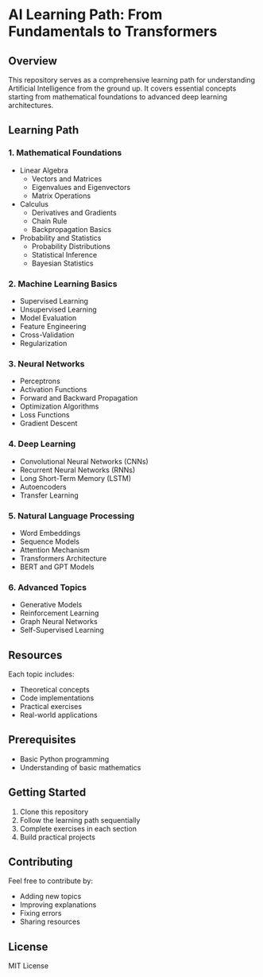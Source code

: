 # AI Learning Path: From Fundamentals to Transformers

## Overview
This repository serves as a comprehensive learning path for understanding Artificial Intelligence from the ground up. It covers essential concepts starting from mathematical foundations to advanced deep learning architectures.

## Learning Path

### 1. Mathematical Foundations
- Linear Algebra
  - Vectors and Matrices
  - Eigenvalues and Eigenvectors
  - Matrix Operations
- Calculus
  - Derivatives and Gradients
  - Chain Rule
  - Backpropagation Basics
- Probability and Statistics
  - Probability Distributions
  - Statistical Inference
  - Bayesian Statistics

### 2. Machine Learning Basics
- Supervised Learning
- Unsupervised Learning
- Model Evaluation
- Feature Engineering
- Cross-Validation
- Regularization

### 3. Neural Networks
- Perceptrons
- Activation Functions
- Forward and Backward Propagation
- Optimization Algorithms
- Loss Functions
- Gradient Descent

### 4. Deep Learning
- Convolutional Neural Networks (CNNs)
- Recurrent Neural Networks (RNNs)
- Long Short-Term Memory (LSTM)
- Autoencoders
- Transfer Learning

### 5. Natural Language Processing
- Word Embeddings
- Sequence Models
- Attention Mechanism
- Transformers Architecture
- BERT and GPT Models

### 6. Advanced Topics
- Generative Models
- Reinforcement Learning
- Graph Neural Networks
- Self-Supervised Learning

## Resources
Each topic includes:
- Theoretical concepts
- Code implementations
- Practical exercises
- Real-world applications

## Prerequisites
- Basic Python programming
- Understanding of basic mathematics

## Getting Started
1. Clone this repository
2. Follow the learning path sequentially
3. Complete exercises in each section
4. Build practical projects

## Contributing
Feel free to contribute by:
- Adding new topics
- Improving explanations
- Fixing errors
- Sharing resources

## License
MIT License

